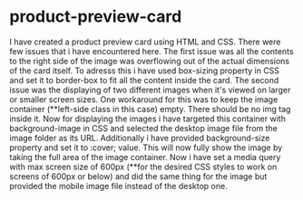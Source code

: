 # product-preview-card

I have created a product preview card using HTML and CSS. There were few issues that i have encountered here. The first issue was all the contents to the right side of the image was overflowing out of the actual dimensions of the card itself. To adresss this i have used box-sizing property in CSS and set it to border-box to fit all the content inside the card. The second issue was the displaying of two different images when it's viewed on larger or smaller screen sizes. One workaround for this was to keep the image container (**left-side class in this case) empty. There should be no img tag inside it. Now for displaying the images i have targeted this container with background-image in CSS and selected the desktop image file from the image folder as its URL. Additionally i have provided background-size property and set it to :cover; value. This will now fully show the image by taking the full area of the image container. Now i have set a media query with max screen size of 600px (**for the desired CSS styles to work on screens of 600px or below) and did the same thing for the image but provided the mobile image file instead of the desktop one.
